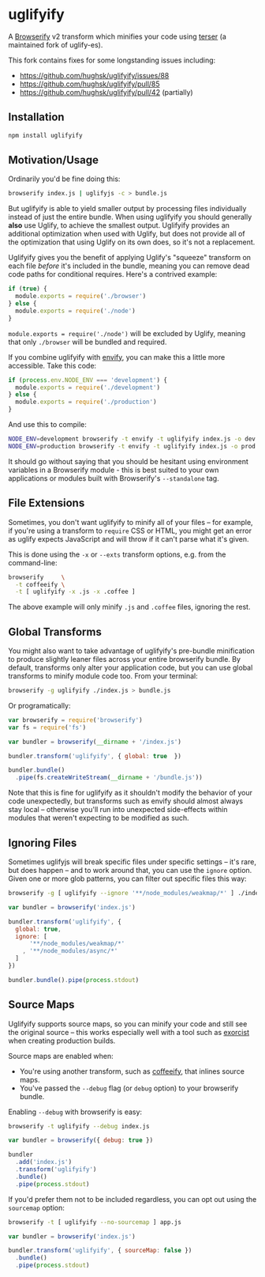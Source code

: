 # uglifyify

A [Browserify](http://browserify.org) v2 transform which minifies your code
using [terser](https://github.com/fabiosantoscode/terser) (a maintained fork of uglify-es).

This fork contains fixes for some longstanding issues including:
* https://github.com/hughsk/uglifyify/issues/88
* https://github.com/hughsk/uglifyify/pull/85
* https://github.com/hughsk/uglifyify/pull/42 (partially)

## Installation

``` bash
npm install uglifyify
```

## Motivation/Usage

Ordinarily you'd be fine doing this:

``` bash
browserify index.js | uglifyjs -c > bundle.js
```

But uglifyify is able to yield smaller output by processing files individually
instead of just the entire bundle. When using uglifyify you should generally
**also** use Uglify, to achieve the smallest output. Uglifyify provides an
additional optimization when used with Uglify, but does not provide all of the
optimization that using Uglify on its own does, so it's not a replacement.

Uglifyify gives you the benefit of applying Uglify's "squeeze" transform on each
file *before* it's included in the bundle, meaning you can remove dead code
paths for conditional requires. Here's a contrived example:

``` javascript
if (true) {
  module.exports = require('./browser')
} else {
  module.exports = require('./node')
}
```

`module.exports = require('./node')` will be excluded by Uglify, meaning that
only `./browser` will be bundled and required.

If you combine uglifyify with [envify](http://github.com/hughsk/envify), you
can make this a little more accessible. Take this code:

``` javascript
if (process.env.NODE_ENV === 'development') {
  module.exports = require('./development')
} else {
  module.exports = require('./production')
}
```

And use this to compile:

``` bash
NODE_ENV=development browserify -t envify -t uglifyify index.js -o dev.js &&
NODE_ENV=production browserify -t envify -t uglifyify index.js -o prod.js
```

It should go without saying that you should be hesitant using environment
variables in a Browserify module - this is best suited to your own
applications or modules built with Browserify's `--standalone` tag.

## File Extensions

Sometimes, you don't want uglifyify to minify all of your files – for example,
if you're using a transform to `require` CSS or HTML, you might get an error
as uglify expects JavaScript and will throw if it can't parse what it's given.

This is done using the `-x` or `--exts` transform options, e.g. from the
command-line:

``` bash
browserify     \
  -t coffeeify \
  -t [ uglifyify -x .js -x .coffee ]
```

The above example will only minify `.js` and `.coffee` files, ignoring the rest.

## Global Transforms

You might also want to take advantage of uglifyify's pre-bundle minification
to produce slightly leaner files across your entire browserify bundle. By
default, transforms only alter your application code, but you can use global
transforms to minify module code too. From your terminal:

``` bash
browserify -g uglifyify ./index.js > bundle.js
```

Or programatically:

``` javascript
var browserify = require('browserify')
var fs = require('fs')

var bundler = browserify(__dirname + '/index.js')

bundler.transform('uglifyify', { global: true  })

bundler.bundle()
  .pipe(fs.createWriteStream(__dirname + '/bundle.js'))
```

Note that this is fine for uglifyify as it shouldn't modify the behavior of
your code unexpectedly, but transforms such as envify should almost always
stay local – otherwise you'll run into unexpected side-effects within modules
that weren't expecting to be modified as such.

## Ignoring Files

Sometimes uglifyjs will break specific files under specific settings – it's
rare, but does happen – and to work around that, you can use the `ignore`
option. Given one or more glob patterns, you can filter out specific files
this way:

``` bash
browserify -g [ uglifyify --ignore '**/node_modules/weakmap/*' ] ./index.js
```

``` javascript
var bundler = browserify('index.js')

bundler.transform('uglifyify', {
  global: true,
  ignore: [
      '**/node_modules/weakmap/*'
    , '**/node_modules/async/*'
  ]
})

bundler.bundle().pipe(process.stdout)
```

## Source Maps

Uglifyify supports source maps, so you can minify your code and still see the
original source – this works especially well with a tool such as
[exorcist](https://github.com/thlorenz/exorcist) when creating production
builds.

Source maps are enabled when:

* You're using another transform, such as
  [coffeeify](https://github.com/jnordberg/coffeeify), that inlines source maps.
* You've passed the `--debug` flag (or `debug` option) to your browserify
  bundle.

Enabling `--debug` with browserify is easy:

``` bash
browserify -t uglifyify --debug index.js
```
``` javascript
var bundler = browserify({ debug: true })

bundler
  .add('index.js')
  .transform('uglifyify')
  .bundle()
  .pipe(process.stdout)
```

If you'd prefer them not to be included regardless, you can opt out
using the `sourcemap` option:

``` bash
browserify -t [ uglifyify --no-sourcemap ] app.js
```
``` javascript
var bundler = browserify('index.js')

bundler.transform('uglifyify', { sourceMap: false })
  .bundle()
  .pipe(process.stdout)
```
